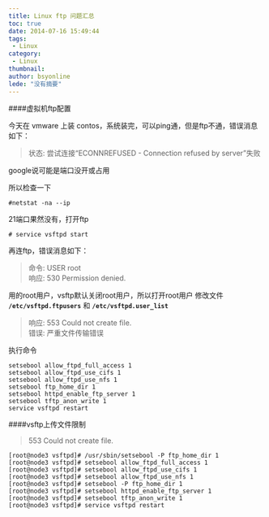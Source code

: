```yaml
---
title: Linux ftp 问题汇总
toc: true
date: 2014-07-16 15:49:44
tags:
 - Linux
category: 
 - Linux
thumbnail: 
author: bsyonline
lede: "没有摘要"
---
```


####虚拟机ftp配置

今天在 vmware 上装 contos，系统装完，可以ping通，但是ftp不通，错误消息如下：
>状态:      尝试连接“ECONNREFUSED - Connection refused by server”失败

google说可能是端口没开或占用

所以检查一下

	#netstat -na --ip

21端口果然没有，打开ftp

	# service vsftpd start

再连ftp，错误消息如下：

>命令:      USER root  
>响应:      530 Permission denied.

用的root用户，vsftp默认关闭root用户，所以打开root用户
修改文件 **`/etc/vsftpd.ftpusers`** 和 **`/etc/vsftpd.user_list`**


>响应: 553 Could not create file.  
>错误: 严重文件传输错误

执行命令

	setsebool allow_ftpd_full_access 1
	setsebool allow_ftpd_use_cifs 1
	setsebool allow_ftpd_use_nfs 1
	setsebool ftp_home_dir 1
	setsebool httpd_enable_ftp_server 1
	setsebool tftp_anon_write 1
	service vsftpd restart

####vsftp上传文件限制
>553 Could not create file.

	[root@node3 vsftpd]# /usr/sbin/setsebool -P ftp_home_dir 1
	[root@node3 vsftpd]# setsebool allow_ftpd_full_access 1
	[root@node3 vsftpd]# setsebool allow_ftpd_use_cifs 1
	[root@node3 vsftpd]# setsebool allow_ftpd_use_nfs 1
	[root@node3 vsftpd]# setsebool -P ftp_home_dir 1
	[root@node3 vsftpd]# setsebool httpd_enable_ftp_server 1
	[root@node3 vsftpd]# setsebool tftp_anon_write 1
	[root@node3 vsftpd]# service vsftpd restart

